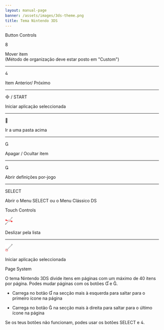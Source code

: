 ```yaml
---
layout: manual-page
banner: /assets/images/3ds-theme.png
title: Tema Nintendo 3DS
---
```


<div id="button-controls" class="section-title">Button Controls</div>
<div class="section-body">
    <div class="button-action-group">
        <p class="button-action button">&#xE079;</p>
        <p class="button-action-text">Mover item<br>(Método de organização deve estar posto em "Custom")</p>
    </div>
    <hr>
    <div class="button-action-group">
        <p class="button-action button">&#xE07E;</p>
        <p class="button-action-text">Item Anterior/ Próximo</p>
    </div>
    <hr>
    <div class="button-action-group">
        <p class="button-action"><span class="button">&#xE000; /</span> START</p>
        <p class="button-action-text">Iniciar aplicação seleccionada</p>
    </div>
    <hr>
    <div class="button-action-group">
        <p class="button-action button">&#xE001;</p>
        <p class="button-action-text">Ir a uma pasta acima</p>
    </div>
    <hr>
    <div class="button-action-group">
        <p class="button-action button">&#xE002;</p>
        <p class="button-action-text">Apagar / Ocultar item</p>
    </div>
    <hr>
    <div class="button-action-group">
        <p class="button-action button">&#xE003;</p>
        <p class="button-action-text">Abrir definições por-jogo</p>
    </div>
    <hr>
    <div class="button-action-group">
        <p class="button-action">SELECT</p>
        <p class="button-action-text">Abrir o Menu SELECT ou o Menu Clássico DS</p>
    </div>
</div>

<div id="touch-controls" class="section-title">Touch Controls</div>
<div class="section-body">
    <div class="button-action-group">
        <p class="button-action"><img src="/assets/images/left-right.png"></p>
        <p class="button-action-text">Deslizar pela lista</p>
    </div>
    <hr>
    <div class="button-action-group">
        <p class="button-action"><img src="/assets/images/tap.png"></p>
        <p class="button-action-text">Iniciar aplicação seleccionada</p>
    </div>
    <!-- <hr>
    <div>
        <p>
            If the Sort Method is set to "Custom", you can drag the icon up to move it.
        </p>
    </div> -->
</div>

<div id="page-system" class="section-title">Page System</div>
<div class="section-body">
    <p>
        O tema Nintendo 3DS divide itens em páginas com um máximo de 40 itens por página. Podes mudar páginas com os botões &#xE004; e &#xE005;.
    </p>
    <ul>
        <li><p>Carrega no botão &#xE004; na secção mais à esquerda para saltar para o primeiro ícone na página</p></li>
        <li><p>Carrega no botão &#xE005; na secção mais à direita para saltar para o último ícone na página</p></li>
    </ul>
    <p>
        Se os teus botões não funcionam, podes usar os botões SELECT e &#xE07E;.
    </p>
</div>
